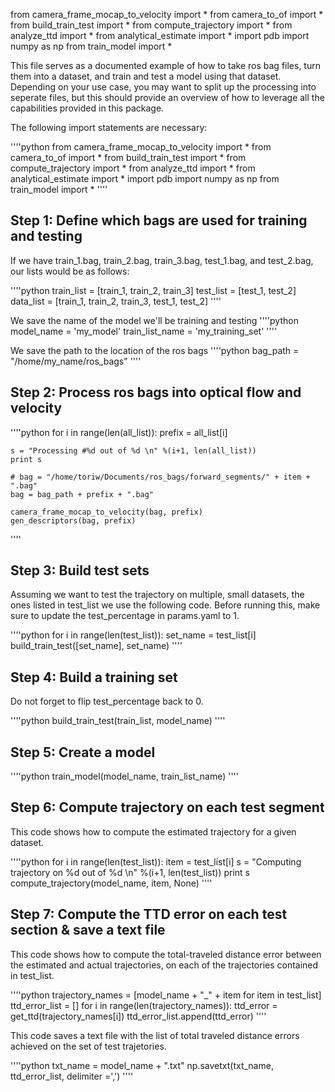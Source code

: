 from camera_frame_mocap_to_velocity import *
from camera_to_of import *
from build_train_test import *
from compute_trajectory import *
from analyze_ttd import *
from analytical_estimate import *
import pdb
import numpy as np
from train_model import *

This file serves as a documented example of how to take ros bag files, turn them into a dataset, and train and test a model using that dataset. Depending on your use case, you may want to split up the processing into seperate files, but this should provide an overview of how to leverage all the capabilities provided in this package. 

The following import statements are necessary: 

''''python
from camera_frame_mocap_to_velocity import *
from camera_to_of import *
from build_train_test import *
from compute_trajectory import *
from analyze_ttd import *
from analytical_estimate import *
import pdb
import numpy as np
from train_model import *
''''

## Step 1: Define which bags are used for training and testing
If we have train_1.bag, train_2.bag, train_3.bag, test_1.bag, and test_2.bag, our lists would be as follows:

''''python
train_list = [train_1, train_2, train_3]
test_list = [test_1, test_2]
data_list = [train_1, train_2, train_3, test_1, test_2]
''''

We save the name of the model we'll be training and testing
''''python
model_name = 'my_model'
train_list_name = 'my_training_set'
''''

We save the path to the location of the ros bags
''''python
bag_path = "/home/my_name/ros_bags"
''''

## Step 2: Process ros bags into optical flow and velocity
''''python
for i in range(len(all_list)):
 	prefix = all_list[i]

 	s = "Processing #%d out of %d \n" %(i+1, len(all_list))
 	print s

 	# bag = "/home/toriw/Documents/ros_bags/forward_segments/" + item + ".bag"
 	bag = bag_path + prefix + ".bag"

 	camera_frame_mocap_to_velocity(bag, prefix)
 	gen_descriptors(bag, prefix)
''''



## Step 3: Build test sets
Assuming we want to test the trajectory on multiple, small datasets, the ones listed in test_list we use the following code. 
Before running this, make sure to update the test_percentage in params.yaml to 1. 

''''python
for i in range(len(test_list)):
	set_name = test_list[i]
	build_train_test([set_name], set_name)
''''

## Step 4: Build a training set 
Do not forget to flip test_percentage back to 0. 

''''python
build_train_test(train_list, model_name)
''''

## Step 5: Create a model
''''python
train_model(model_name, train_list_name)
''''

## Step 6: Compute trajectory on each test segment
This code shows how to compute the estimated trajectory for a given dataset. 

''''python
for i in range(len(test_list)):
	item = test_list[i]
	s = "Computing trajectory on %d out of %d \n" %(i+1, len(test_list))
	print s
	compute_trajectory(model_name, item, None)
''''



## Step 7: Compute the TTD error on each test section & save a text file
This code shows how to compute the total-traveled distance error between the estimated and actual trajectories, on each of the trajectories contained in test_list.  

''''python
trajectory_names = [model_name + "_" + item for item in test_list]
ttd_error_list = []
for i in range(len(trajectory_names)):
	ttd_error = get_ttd(trajectory_names[i])
	ttd_error_list.append(ttd_error)
''''


This code saves a text file with the list of total traveled distance errors achieved on the set of test trajetories. 

''''python
txt_name = model_name + ".txt"
np.savetxt(txt_name, ttd_error_list, delimiter =',')
''''



